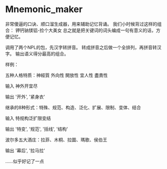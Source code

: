 # Mnemonic_maker

非常傻逼的口诀、顺口溜生成器，用来辅助记忆背诵。
我们小时候背过这样的组合：
钾钙钠镁铝-捡个大美女
总之就是把关键词的词头编成一句有意义的话，方便记忆。

调用了两个NPL的包，先汉字转拼音。
转成拼音之后做一个全排列，再拼音转汉字。
输出语义得分最高的组合。

样例：

五种人格特质：神經質 外向性 開放性 宜人性 盡責性

输入  神外开宜尽

输出  '开外', '紧身衣'

继承的8种形式：特殊、规范、构造、泛化、扩展、限制、变体、结合

输入 特规构泛扩限变结

输出  '特变', '规范', '括线', '结构'

波尔多五大酒庄：拉菲、木桐、拉圖、瑪歌、侯伯王

输出  '幕后', '拉马拉'

……似乎好记了一点


